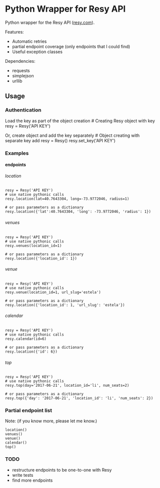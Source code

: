 # Python Wrapper for Resy API

Python wrapper for the Resy API ([resy.com](resy.com)).

Features:
* Automatic retries
* partial endpoint coverage (only endpoints that I could find)
* Useful exception classes

Dependencies:

* requests
* simplejson
* urllib


## Usage

### Authentication

Load the key as part of the object creation
    # Creating Resy object with key
    resy = Resy('API KEY')

Or, create object and add the key separately
    # Object creating with separate key add
    resy = Resy()
    resy.set_key('API KEY')


### Examples

#### endpoints

###### location
    resy = Resy('API KEY')
    # use native pythonic calls
    resy.location(lat=40.7643304, long=-73.9772046, radius=1)

    # or pass parameters as a dictionary
    resy.location({'lat':40.7643304, 'long': -73.9772046, 'radius': 1})

###### venues
    resy = Resy('API KEY')
    # use native pythonic calls
    resy.venues(location_id=1)

    # or pass parameters as a dictionary
    resy.location({'location_id': 1})

###### venue
    resy = Resy('API KEY')
    # use native pythonic calls
    resy.venue(location_id=1, url_slug='estela')

    # or pass parameters as a dictionary
    resy.location({'location_id': 1, 'url_slug': 'estela'})

###### calendar
    resy = Resy('API KEY')
    # use native pythonic calls
    resy.calendar(id=6)

    # or pass parameters as a dictionary
    resy.location({'id': 6})

###### top
    resy = Resy('API KEY')
    # use native pythonic calls
    resy.top(day='2017-06-21', location_id='li', num_seats=2)

    # or pass parameters as a dictionary
    resy.top({'day': '2017-06-21', 'location_id': 'li', 'num_seats': 2})

### Partial endpoint list
Note: (if you know more, please let me know.)

    location()
    venues()
    venue()
    calendar()
    top()

### TODO
* restructure endpoints to be one-to-one with Resy
* write tests
* find more endpoints

